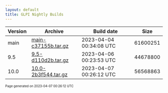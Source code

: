 ```yaml
---
layout: default
title: GLPI Nightly Builds
---
```


Version|Archive|Build date|Size
---|---|---|---
main|[main-c37155b.tar.gz](main-c37155b.tar.gz)|2023-04-04 00:34:08 UTC|61600251
9.5|[9.5-d110d2b.tar.gz](9.5-d110d2b.tar.gz)|2023-04-06 00:23:53 UTC|44678800
10.0|[10.0-2b3f544.tar.gz](10.0-2b3f544.tar.gz)|2023-04-07 00:26:12 UTC|56568863

<font size="1">Page generated on 2023-04-07 00:26:12 UTC</font>
